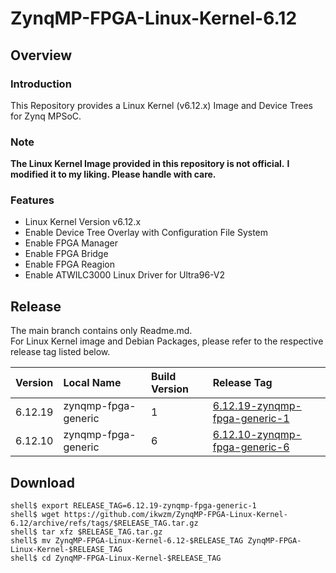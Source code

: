 ZynqMP-FPGA-Linux-Kernel-6.12
====================================================================================

Overview
------------------------------------------------------------------------------------

### Introduction

This Repository provides a Linux Kernel (v6.12.x) Image and Device Trees for Zynq MPSoC.

### Note

**The Linux Kernel Image provided in this repository is not official.**
**I modified it to my liking. Please handle with care.**

### Features

  * Linux Kernel Version v6.12.x
  * Enable Device Tree Overlay with Configuration File System
  * Enable FPGA Manager
  * Enable FPGA Bridge
  * Enable FPGA Reagion
  * Enable ATWILC3000 Linux Driver for Ultra96-V2

Release
------------------------------------------------------------------------------------

The main branch contains only Readme.md.     
For Linux Kernel image and Debian Packages, please refer to the respective release tag listed below.

| Version  | Local Name          | Build Version | Release Tag |
|:---------|:--------------------|:--------------|:------------|
| 6.12.19  | zynqmp-fpga-generic | 1             | [6.12.19-zynqmp-fpga-generic-1](https://github.com/ikwzm/ZynqMP-FPGA-Linux-Kernel-6.12/tree/6.12.19-zynqmp-fpga-generic-1) |
| 6.12.10  | zynqmp-fpga-generic | 6             | [6.12.10-zynqmp-fpga-generic-6](https://github.com/ikwzm/ZynqMP-FPGA-Linux-Kernel-6.12/tree/6.12.10-zynqmp-fpga-generic-6) |

Download
------------------------------------------------------------------------------------

```console
shell$ export RELEASE_TAG=6.12.19-zynqmp-fpga-generic-1
shell$ wget https://github.com/ikwzm/ZynqMP-FPGA-Linux-Kernel-6.12/archive/refs/tags/$RELEASE_TAG.tar.gz
shell$ tar xfz $RELEASE_TAG.tar.gz
shell$ mv ZynqMP-FPGA-Linux-Kernel-6.12-$RELEASE_TAG ZynqMP-FPGA-Linux-Kernel-$RELEASE_TAG
shell$ cd ZynqMP-FPGA-Linux-Kernel-$RELEASE_TAG
```
